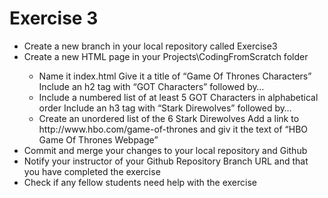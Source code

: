 # Exercise 3
<ul>
    <li>Create a new branch in your local repository called Exercise3</li>
    <li>Create a new HTML page in your Projects\CodingFromScratch folder</li>
    <ul>
        <li>Name it index.html Give it a title of “Game Of Thrones Characters” Include an h2 tag with “GOT Characters” followed by…</li>
        <li>Include a numbered list of at least 5 GOT Characters in alphabetical order Include an h3 tag with “Stark Direwolves” followed by… </li>
        <li>Create an unordered list of the 6 Stark Direwolves Add a link to http://www.hbo.com/game-of-thrones and giv it the text of “HBO Game Of Thrones Webpage”</li>
        </ul>
    <li>Commit and merge your changes to your local repository and Github</li>
    <li>Notify your instructor of your Github Repository Branch URL and that you have completed the exercise</li>
    <li>Check if any fellow students need help with the exercise</li>
</ul>